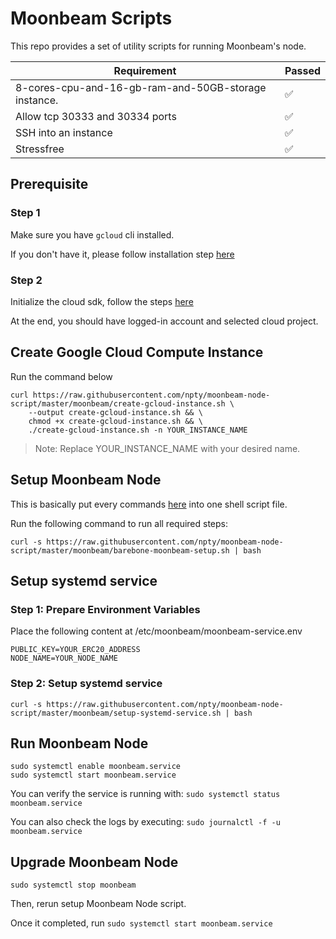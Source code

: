 # Moonbeam Scripts

This repo provides a set of utility scripts for running Moonbeam's node.

| Requirement                                          	| Passed 	|
|------------------------------------------------------	|--------	|
| 8-cores-cpu-and-16-gb-ram-and-50GB-storage instance. 	| ✅      	|
| Allow tcp 30333 and 30334 ports                      	| ✅      	|
| SSH into an instance                                 	| ✅      	|
| Stressfree                                           	| ✅      	|

## Prerequisite

### Step 1
Make sure you have `gcloud` cli installed.

If you don't have it, please follow installation step [here](https://cloud.google.com/sdk/docs/quickstart)

### Step 2
Initialize the cloud sdk, follow the steps [here](https://cloud.google.com/sdk/docs/quickstart#initializing_the)

At the end, you should have logged-in account and selected cloud project.

## Create Google Cloud Compute Instance

Run the command below

```
curl https://raw.githubusercontent.com/npty/moonbeam-node-script/master/moonbeam/create-gcloud-instance.sh \
    --output create-gcloud-instance.sh && \
    chmod +x create-gcloud-instance.sh && \
    ./create-gcloud-instance.sh -n YOUR_INSTANCE_NAME
```

> Note: Replace YOUR_INSTANCE_NAME with your desired name.

## Setup Moonbeam Node

This is basically put every commands [here](https://docs.moonbeam.network/getting-started/local-node/setting-up-a-node/) into one shell script file.

Run the following command to run all required steps:

`curl -s https://raw.githubusercontent.com/npty/moonbeam-node-script/master/moonbeam/barebone-moonbeam-setup.sh | bash`

## Setup systemd service

### Step 1: Prepare Environment Variables

Place the following content at /etc/moonbeam/moonbeam-service.env

```
PUBLIC_KEY=YOUR_ERC20_ADDRESS
NODE_NAME=YOUR_NODE_NAME
```

### Step 2: Setup systemd service

`curl -s https://raw.githubusercontent.com/npty/moonbeam-node-script/master/moonbeam/setup-systemd-service.sh | bash`

## Run Moonbeam Node

```
sudo systemctl enable moonbeam.service
sudo systemctl start moonbeam.service
```

You can verify the service is running with:
`sudo systemctl status moonbeam.service`

You can also check the logs by executing:
`sudo journalctl -f -u moonbeam.service`

## Upgrade Moonbeam Node

`sudo systemctl stop moonbeam`

Then, rerun setup Moonbeam Node script.

Once it completed, run `sudo systemctl start moonbeam.service`
